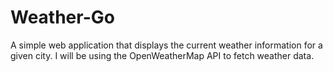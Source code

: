 # Weather-Go
A simple web application that displays the current weather information for a given city. I will be using the OpenWeatherMap API to fetch weather data.
